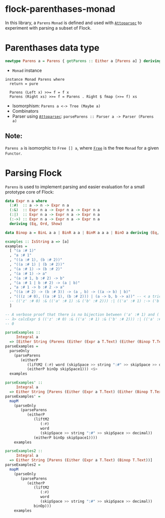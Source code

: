 # flock-parenthases-monad

In this library, a `Parens` `Monad` is defined and used with
[`Attoparsec`](http://hackage.haskell.org/package/attoparsec)
to experiment with parsing a subset of Flock.


# Parenthases data type

```haskell
newtype Parens a = Parens { getParens :: Either a [Parens a] } deriving (Eq, Ord)
```

- `Monad` instance

```
instance Monad Parens where
  return = pure

  Parens (Left x) >>= f = f x
  Parens (Right xs) >>= f = Parens . Right $ fmap (>>= f) xs
```


- Isomorphism: `Parens a <-> Tree (Maybe a)`
- Combinators
- Parser using [`Attoparsec`](http://hackage.haskell.org/package/attoparsec): `parseParens :: Parser a -> Parser (Parens a)`


## Note:

`Parens a` is isomorphic to `Free [] a`,
where [`Free`](http://hackage.haskell.org/package/free-5.1/docs/Control-Monad-Free.html#t:Free)
is the free `Monad` for a given `Functor`.


# Parsing Flock

`Parens` is used to implement parsing and easier evaluation for a small prototype core of Flock:

```haskell
data Expr n a where
  (:#)  :: a -> n -> Expr n a
  (:&)  :: Expr n a -> Expr n a -> Expr n a
  (:|)  :: Expr n a -> Expr n a -> Expr n a
  (:->) :: Expr n a -> Expr n a -> Expr n a
  deriving (Eq, Ord, Show)

data Binop a = BinL a a | BinR a a | BinM a a a | BinO a deriving (Eq, Ord, Show)

examples :: IsString a => [a]
examples =
  [ "(a :# 1)"
  , "a :# 1"
  , "((a :# 1), (b :# 2))"
  , "((a :# 1) | (b :# 2))"
  , "(a :# 1) -> (b :# 2)"
  , "(a :# 1) -> a"
  , "(a :# 1, b :# 2) -> b"
  , "(a :# 1 | b :# 2) -> (a | b)"
  , "a :# 1 -> b :# 2 -> a"
  , "((a :# 2) -> (b :# 3)) -> (a , b) -> ((a -> b) | b)"
  , "(((z :# 0), ((a :# 1), (b :# 2))) | (a -> b, b -> a))" -- < a trick, ((z :# 0, constraints) | expr) === constraints => expr
  -- (('z' :# 0) :& (('a' :# 1) :& ('b' :# 2))) :| (('a' :# 1) :-> ('b' :# 2) :& ('b' :# 2) :-> ('a' :# 1))
  ]

-- A verbose proof that there is no bijection between ('a' :# 1) and ('b' :# 2):
-- λ> calcExpr $ (('z' :# 0) :& (('a' :# 1) :& ('b' :# 2))) :| (('a' :# 1) :-> ('b' :# 2) :& ('b' :# 2) :-> ('a' :# 1))
-- 0

parseExamples ::
     Integral a
  => [Either String (Parens (Either (Expr a T.Text) (Either (Binop T.Text) ())))]
parseExamples =
  parseOnly
    (parseParens
       (eitherP
          (liftM2 (:#) word (skipSpace >> string ":#" >> skipSpace >> decimal))
          (eitherP binOp skipSpace1))) <$>
  examples

parseExamples' ::
     Integral a
  => Either String [Parens (Either (Expr a T.Text) (Either (Binop T.Text) ()))]
parseExamples' =
  mapM
    (parseOnly
       (parseParens
          (eitherP
             (liftM2
                (:#)
                word
                (skipSpace >> string ":#" >> skipSpace >> decimal))
             (eitherP binOp skipSpace1))))
    examples

parseExamples2 ::
     Integral a
  => Either String [Parens (Either (Expr a T.Text) (Binop T.Text))]
parseExamples2 =
  mapM
    (parseOnly
       (parseParens
          (eitherP
             (liftM2
                (:#)
                word
                (skipSpace >> string ":#" >> skipSpace >> decimal))
             binOp)))
    examples
```

